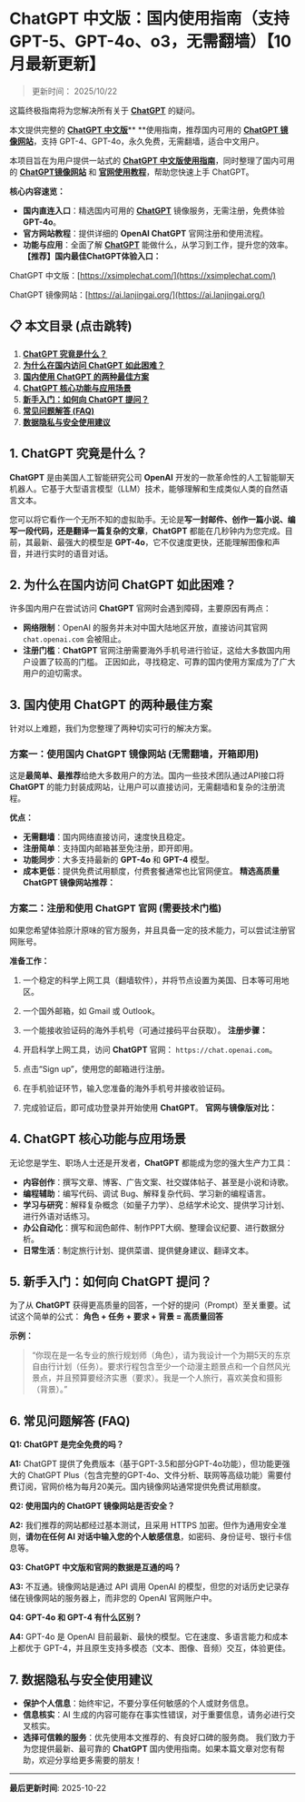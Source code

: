 # ChatGPT 中文版：国内使用指南（支持 GPT-5、GPT-4o、o3，无需翻墙）【10月最新更新】

> 更新时间： 2025/10/22

这篇终极指南将为您解决所有关于 [**ChatGPT**](https://ai.lanjingchat.com/) 的疑问。

本文提供完整的 [**ChatGPT 中文版**](https://xsimplechat.com/)** **使用指南，推荐国内可用的 [**ChatGPT 镜像网站**](https://ai.lanjingchat.com/)，支持 GPT-4、GPT-4o，永久免费，无需翻墙，适合中文用户。

本项目旨在为用户提供一站式的 [**ChatGPT 中文版使用指南**](https://xsimplechat.com/)，同时整理了国内可用的 [**ChatGPT镜像网站**](https://ai.lanjingchat.com/) 和 [**官网使用教程**](https://xsimplechat.com/)，帮助您快速上手 ChatGPT。

**核心内容速览：**

- **国内直连入口**：精选国内可用的 [**ChatGPT**](https://ai.lanjingchat.com/) 镜像服务，无需注册，免费体验 **GPT-4o**。
- **官方网站教程**：提供详细的 **OpenAI ChatGPT** 官网注册和使用流程。
- **功能与应用**：全面了解 [**ChatGPT**](https://ai.lanjingchat.com/) 能做什么，从学习到工作，提升您的效率。
**【推荐】国内最佳ChatGPT体验入口：**

ChatGPT 中文版：[https://xsimplechat.com/](https://xsimplechat.com/)

ChatGPT 镜像网站：[https://ai.lanjingai.org/](https://ai.lanjingai.org/)

## 📋 本文目录 (点击跳转)

1. [**ChatGPT 究竟是什么？**](/2940230047c780b8a7f7f4e94df49b46?v=2940230047c78130bb30000c21aa6f85&p=2940230047c7810694d3c0ff60cf0092)
1. [**为什么在国内访问 ChatGPT 如此困难？**](/2940230047c780b8a7f7f4e94df49b46?v=2940230047c78130bb30000c21aa6f85&p=2940230047c7810694d3c0ff60cf0092)
1. [**国内使用 ChatGPT 的两种最佳方案**](/2940230047c780b8a7f7f4e94df49b46?v=2940230047c78130bb30000c21aa6f85&p=2940230047c7810694d3c0ff60cf0092)
1. [**ChatGPT 核心功能与应用场景**](/2940230047c780b8a7f7f4e94df49b46?v=2940230047c78130bb30000c21aa6f85&p=2940230047c7810694d3c0ff60cf0092)
1. [**新手入门：如何向 ChatGPT 提问？**](/2940230047c780b8a7f7f4e94df49b46?v=2940230047c78130bb30000c21aa6f85&p=2940230047c7810694d3c0ff60cf0092)
1. [**常见问题解答 (FAQ)**](/2940230047c780b8a7f7f4e94df49b46?v=2940230047c78130bb30000c21aa6f85&p=2940230047c7810694d3c0ff60cf0092)
1. [**数据隐私与安全使用建议**](/2940230047c780b8a7f7f4e94df49b46?v=2940230047c78130bb30000c21aa6f85&p=2940230047c7810694d3c0ff60cf0092)
## **1. ChatGPT 究竟是什么？**

**ChatGPT** 是由美国人工智能研究公司 **OpenAI** 开发的一款革命性的人工智能聊天机器人。它基于大型语言模型（LLM）技术，能够理解和生成类似人类的自然语言文本。

您可以将它看作一个无所不知的虚拟助手。无论是**写一封邮件、创作一篇小说、编写一段代码，还是翻译一篇复杂的文章**，**ChatGPT** 都能在几秒钟内为您完成。目前，其最新、最强大的模型是 **GPT-4o**，它不仅速度更快，还能理解图像和声音，并进行实时的语音对话。

## **2. 为什么在国内访问 ChatGPT 如此困难？**

许多国内用户在尝试访问 **ChatGPT** 官网时会遇到障碍，主要原因有两点：

- **网络限制**：OpenAI 的服务并未对中国大陆地区开放，直接访问其官网 `chat.openai.com` 会被阻止。
- **注册门槛**：**ChatGPT** 官网注册需要海外手机号进行验证，这给大多数国内用户设置了较高的门槛。
正因如此，寻找稳定、可靠的国内使用方案成为了广大用户的迫切需求。

## **3. 国内使用 ChatGPT 的两种最佳方案**

针对以上难题，我们为您整理了两种切实可行的解决方案。

### 方案一：使用国内 ChatGPT 镜像网站 (无需翻墙，开箱即用)

这是**最简单、最推荐**给绝大多数用户的方法。国内一些技术团队通过API接口将 **ChatGPT** 的能力封装成网站，让用户可以直接访问，无需翻墙和复杂的注册流程。

**优点：**

- **无需翻墙**：国内网络直接访问，速度快且稳定。
- **注册简单**：支持国内邮箱甚至免注册，即开即用。
- **功能同步**：大多支持最新的 **GPT-4o** 和 **GPT-4** 模型。
- **成本更低**：提供免费试用额度，付费套餐通常也比官网便宜。
**精选高质量 ChatGPT 镜像网站推荐：**

### 方案二：注册和使用 ChatGPT 官网 (需要技术门槛)

如果您希望体验原汁原味的官方服务，并且具备一定的技术能力，可以尝试注册官网账号。

**准备工作：**

1. 一个稳定的科学上网工具（翻墙软件），并将节点设置为美国、日本等可用地区。
1. 一个国外邮箱，如 Gmail 或 Outlook。
1. 一个能接收验证码的海外手机号（可通过接码平台获取）。
**注册步骤：**

1. 开启科学上网工具，访问 **ChatGPT** 官网： `https://chat.openai.com`。
1. 点击“Sign up”，使用您的邮箱进行注册。
1. 在手机验证环节，输入您准备的海外手机号并接收验证码。
1. 完成验证后，即可成功登录并开始使用 **ChatGPT**。
**官网与镜像版对比：**

## **4. ChatGPT 核心功能与应用场景**

无论您是学生、职场人士还是开发者，**ChatGPT** 都能成为您的强大生产力工具：

- **内容创作**：撰写文章、博客、广告文案、社交媒体帖子、甚至是小说和诗歌。
- **编程辅助**：编写代码、调试 Bug、解释复杂代码、学习新的编程语言。
- **学习与研究**：解释复杂概念（如量子力学）、总结学术论文、提供学习计划、进行外语对话练习。
- **办公自动化**：撰写和润色邮件、制作PPT大纲、整理会议纪要、进行数据分析。
- **日常生活**：制定旅行计划、提供菜谱、提供健身建议、翻译文本。
## **5. 新手入门：如何向 ChatGPT 提问？**

为了从 **ChatGPT** 获得更高质量的回答，一个好的提问（Prompt）至关重要。试试这个简单的公式：
**角色 + 任务 + 要求 + 背景 = 高质量回答**

**示例：**

> “你现在是一名专业的旅行规划师（角色），请为我设计一个为期5天的东京自由行计划（任务）。要求行程包含至少一个动漫主题景点和一个自然风光景点，并且预算要经济实惠（要求）。我是一个人旅行，喜欢美食和摄影（背景）。”

## **6. 常见问题解答 (FAQ)**

**Q1: ChatGPT 是完全免费的吗？**

**A1:** ChatGPT 提供了免费版本（基于GPT-3.5和部分GPT-4o功能），但功能更强大的 ChatGPT Plus（包含完整的GPT-4o、文件分析、联网等高级功能）需要付费订阅，官网价格为每月20美元。国内镜像网站通常提供免费试用额度。

**Q2: 使用国内的 ChatGPT 镜像网站是否安全？**

**A2:** 我们推荐的网站都经过基本测试，且采用 HTTPS 加密。但作为通用安全准则，**请勿在任何 AI 对话中输入您的个人敏感信息**，如密码、身份证号、银行卡信息等。

**Q3: ChatGPT 中文版和官网的数据是互通的吗？**

**A3:** 不互通。镜像网站是通过 API 调用 OpenAI 的模型，但您的对话历史记录存储在镜像网站的服务器上，而非您的 OpenAI 官网账户中。

**Q4: GPT-4o 和 GPT-4 有什么区别？**

**A4:** GPT-4o 是 OpenAI 目前最新、最快的模型。它在速度、多语言能力和成本上都优于 GPT-4，并且原生支持多模态（文本、图像、音频）交互，体验更佳。

## **7. 数据隐私与安全使用建议**

- **保护个人信息**：始终牢记，不要分享任何敏感的个人或财务信息。
- **信息核实**：AI 生成的内容可能存在事实性错误，对于重要信息，请务必进行交叉核实。
- **选择可信赖的服务**：优先使用本文推荐的、有良好口碑的服务商。
我们致力于为您提供最新、最可靠的 **ChatGPT** 国内使用指南。如果本篇文章对您有帮助，欢迎分享给更多需要的朋友！


---

**最后更新时间**: 2025-10-22

